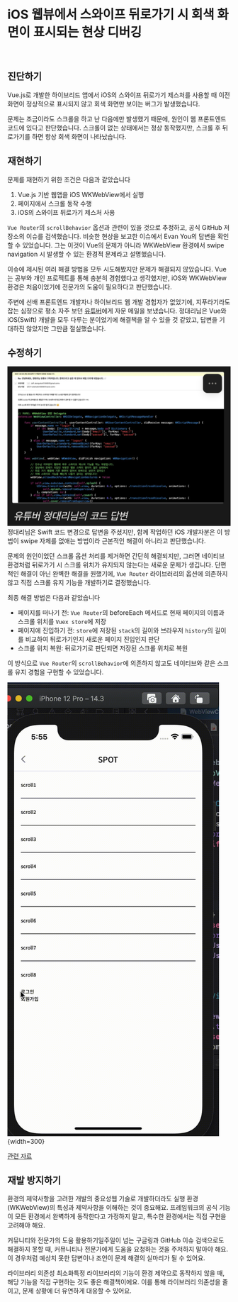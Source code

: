 # iOS 웹뷰에서 스와이프 뒤로가기 시 회색 화면이 표시되는 현상 디버깅

<br/>
<ContributorHeader name="김민수" githubUrl="https://github.com/minsoo-web" avatar="https://ca.slack-edge.com/E01JAGTHP8R-U077AFXLDU0-d52a2afee622-512" />


## 진단하기

Vue.js로 개발한 하이브리드 앱에서 iOS의 스와이프 뒤로가기 제스처를 사용할 때 이전 화면이
정상적으로 표시되지 않고 회색 화면만 보이는 버그가 발생했습니다.

문제는 조금이라도 스크롤을 하고 난 다음에만 발생했기 때문에, 원인이 웹 프론트엔드 코드에
있다고 판단했습니다. 스크롤이 없는 상태에서는 정상 동작했지만, 스크롤 후 뒤로가기를 하면 항상
회색 화면이 나타났습니다.

## 재현하기

문제를 재현하기 위한 조건은 다음과 같았습니다

1. Vue.js 기반 웹앱을 iOS WKWebView에서 실행
2. 페이지에서 스크롤 동작 수행
3. iOS의 스와이프 뒤로가기 제스처 사용

`Vue Router`의 ``scrollBehavior`` 옵션과 관련이 있을 것으로 추정하고, 공식 GitHub 저장소의 이슈를
검색했습니다. 비슷한 현상을 보고한 이슈에서 Evan You의 답변을 확인할 수 있었습니다. 그는
이것이 Vue의 문제가 아니라 WKWebView 환경에서 swipe navigation 시 발생할 수 있는 환경적
문제라고 설명했습니다.

이슈에 제시된 여러 해결 방법을 모두 시도해봤지만 문제가 해결되지 않았습니다. Vue는 공부와
개인 프로젝트를 통해 충분히 경험했다고 생각했지만, iOS와 WKWebView 환경은 처음이었기에
전문가의 도움이 필요하다고 판단했습니다.

주변에 선배 프론트엔드 개발자나 하이브리드 웹 개발 경험자가 없었기에, 지푸라기라도 잡는
심정으로 평소 자주 보던 [유튜버](https://www.youtube.com/@dev_jeongdaeri)에게 자문 메일을
보냈습니다. 정대리님은 Vue와 iOS(Swift) 개발을 모두 다루는 분이었기에 해결책을 알 수 있을 것
같았고, 답변을 기대하진 않았지만 그만큼 절실했습니다.

## 수정하기

![](../../../images/contribute/ios/ios_webview_swipe_back_gray_screen_debug/1.png)
정대리님은 Swift 코드 변경으로 답변을 주셨지만, 함께 작업하던 iOS 개발자분은 이 방법이 swipe
자체를 없애는 방법이라 근본적인 해결이 아니라고 판단했습니다.

문제의 원인이었던 스크롤 옵션 처리를 제거하면 간단히 해결되지만, 그러면 네이티브 환경처럼
뒤로가기 시 스크롤 위치가 유지되지 않는다는 새로운 문제가 생깁니다. 단편적인 해결이 아닌
완벽한 해결을 원했기에, `Vue Router` 라이브러리의 옵션에 의존하지 않고 직접 스크롤 유지 기능을
개발하기로 결정했습니다.

최종 해결 방법은 다음과 같았습니다

- 페이지를 떠나기 전: `Vue Router`의 beforeEach 메서드로 현재 페이지의 이름과 스크롤 위치를
`Vuex store`에 저장
- 페이지에 진입하기 전: `store`에 저장된 `stack`의 길이와 브라우저 `history`의 길이를 비교하여
뒤로가기인지 새로운 페이지 진입인지 판단
- 스크롤 위치 복원: 뒤로가기로 판단되면 저장된 스크롤 위치로 복원

이 방식으로 `Vue Router`의 `scrollBehavior`에 의존하지 않고도 네이티브와 같은 스크롤 유지 경험을
구현할 수 있었습니다.

![](../../../images/contribute/ios/ios_webview_swipe_back_gray_screen_debug/2.gif){width=300}

[관련 자료](https://www.notion.so/0bcf62449c554b8f8b8e1556b710e0dc?pvs=21)

## 재발 방지하기

환경의 제약사항을 고려한 개발의 중요성웹 기술로 개발하더라도 실행 환경(WKWebView)의 특성과
제약사항을 이해하는 것이 중요해요. 프레임워크의 공식 기능이 모든 환경에서 완벽하게 동작한다고
가정하지 말고, 특수한 환경에서는 직접 구현을 고려해야 해요.

커뮤니티와 전문가의 도움 활용하기일주일이 넘는 구글링과 GitHub 이슈 검색으로도 해결하지 못할
때, 커뮤니티나 전문가에게 도움을 요청하는 것을 주저하지 말아야 해요. 이 경우처럼 예상치 못한
답변이나 조언이 문제 해결의 실마리가 될 수 있어요.

라이브러리 의존성 최소화특정 라이브러리의 기능이 환경 제약으로 동작하지 않을 때, 해당 기능을
직접 구현하는 것도 좋은 해결책이에요. 이를 통해 라이브러리 의존성을 줄이고, 문제 상황에 더
유연하게 대응할 수 있어요.